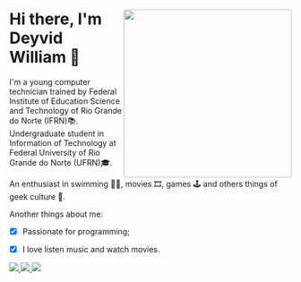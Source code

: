<div>

<a href="https://www.pinterest.com/pin/568790627928202477/">
 <img src="https://i.pinimg.com/originals/e4/26/70/e426702edf874b181aced1e2fa5c6cde.gif" align="right" width="300" />
</a>

# Hi there, I'm Deyvid William 👋

I'm a young computer technician trained by Federal Institute of Education Science and Technology of Rio Grande do Norte (IFRN)📚.
Undergraduate student in Information of Technology at Federal University of Rio Grande do Norte (UFRN)🎓.

An enthusiast in swimming 🏊‍♂️, movies 🎞, games 🕹 and others things of geek culture 🖖.

Another things about me:
- [x] Passionate for programming;
- [x] I love listen music and watch movies.


 <!--
 [![Top Stacks](https://github-readme-stats.vercel.app/api/top-langs/?username=deyvidwms&layout=compact&title_color=fff&icon_color=f9f9f9&text_color=9f9f9f&bg_color=151515)](https://github.com/anuraghazra/github-readme-stats)
-->
<a href="https://www.linkedin.com/in/deyvid-william-8ba5951b4/">
 <img src="https://img.shields.io/static/v1?label=&message=LinkedIn&color=blue&style=flat-square&logo=LINKEDIN"/>
</a>

<a href="mailto:deyvidwms@gmail.com">
 <img src="https://img.shields.io/badge/-Mail-c14438?style=flat-square&logo=Gmail&logoColor=white"/>
</a>

<a href="https://github.com/deyvidwms">
 <img src="https://img.shields.io/github/followers/deyvidwms?style=social"/>
</a>

</div>
<!--
**Alucardzx360/Alucardzx360** is a ✨ _special_ ✨ repository because its `README.md` (this file) appears on your GitHub profile.

Here are some ideas to get you started:

- 🔭 I’m currently working on ...
- 🌱 I’m currently learning ...
- 👯 I’m looking to collaborate on ...
- 🤔 I’m looking for help with ...
- 💬 Ask me about ...
- 📫 How to reach me: ...
- 😄 Pronouns: ...
- ⚡ Fun fact: ...
-->

